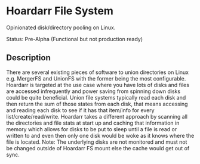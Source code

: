 # Hoardarr File System
Opinionated disk/directory pooling on Linux. 

Status: Pre-Alpha (Functional but not production ready)

## Description
There are several existing pieces of software to union directories on Linux e.g. MergerFS and UnionFS with the former being the most configurable.  Hoardarr is targeted at the use case where you have lots of disks and files are accessed infrequently and power saving from spinning down disks could be quite beneficial.  Union file systems typically read each disk and then return the sum of those states from each disk, that means accessing and reading each disk to see if it has that item/info for every list/create/read/write.  Hoardarr takes a different approach by scanning all the directories and file stats at start up and caching that information in memory which allows for disks to be put to sleep until a file is read or written to and even then only one disk would be woke as it knows where the file is located.  Note: The underlying disks are not monitored and must not be changed outside of Hoardarr FS mount else the cache would get out of sync.  